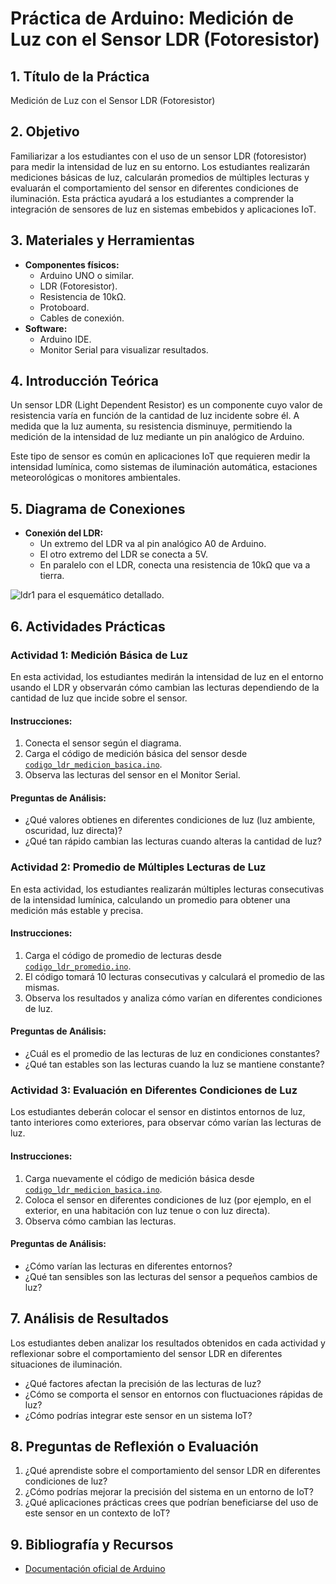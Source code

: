 # Práctica de Arduino: Medición de Luz con el Sensor LDR (Fotoresistor)

## 1. Título de la Práctica
Medición de Luz con el Sensor LDR (Fotoresistor)

## 2. Objetivo
Familiarizar a los estudiantes con el uso de un sensor LDR (fotoresistor) para medir la intensidad de luz en su entorno. Los estudiantes realizarán mediciones básicas de luz, calcularán promedios de múltiples lecturas y evaluarán el comportamiento del sensor en diferentes condiciones de iluminación. Esta práctica ayudará a los estudiantes a comprender la integración de sensores de luz en sistemas embebidos y aplicaciones IoT.

## 3. Materiales y Herramientas
- **Componentes físicos:**
  - Arduino UNO o similar.
  - LDR (Fotoresistor).
  - Resistencia de 10kΩ.
  - Protoboard.
  - Cables de conexión.
- **Software:**
  - Arduino IDE.
  - Monitor Serial para visualizar resultados.

## 4. Introducción Teórica
Un sensor LDR (Light Dependent Resistor) es un componente cuyo valor de resistencia varía en función de la cantidad de luz incidente sobre él. A medida que la luz aumenta, su resistencia disminuye, permitiendo la medición de la intensidad de luz mediante un pin analógico de Arduino.

Este tipo de sensor es común en aplicaciones IoT que requieren medir la intensidad lumínica, como sistemas de iluminación automática, estaciones meteorológicas o monitores ambientales.

## 5. Diagrama de Conexiones
- **Conexión del LDR:**
  - Un extremo del LDR va al pin analógico A0 de Arduino.
  - El otro extremo del LDR se conecta a 5V.
  - En paralelo con el LDR, conecta una resistencia de 10kΩ que va a tierra.

![ldr1](Diagrama/ldr1.png) para el esquemático detallado.

## 6. Actividades Prácticas

### Actividad 1: Medición Básica de Luz
En esta actividad, los estudiantes medirán la intensidad de luz en el entorno usando el LDR y observarán cómo cambian las lecturas dependiendo de la cantidad de luz que incide sobre el sensor.

#### Instrucciones:
1. Conecta el sensor según el diagrama.
2. Carga el código de medición básica del sensor desde [`codigo_ldr_medicion_basica.ino`](Codigo/codigo_ldr_medicion_basica.ino).
3. Observa las lecturas del sensor en el Monitor Serial.

#### Preguntas de Análisis:
- ¿Qué valores obtienes en diferentes condiciones de luz (luz ambiente, oscuridad, luz directa)?
- ¿Qué tan rápido cambian las lecturas cuando alteras la cantidad de luz?

### Actividad 2: Promedio de Múltiples Lecturas de Luz
En esta actividad, los estudiantes realizarán múltiples lecturas consecutivas de la intensidad lumínica, calculando un promedio para obtener una medición más estable y precisa.

#### Instrucciones:
1. Carga el código de promedio de lecturas desde [`codigo_ldr_promedio.ino`](Codigo/codigo_ldr_promedio.ino).
2. El código tomará 10 lecturas consecutivas y calculará el promedio de las mismas.
3. Observa los resultados y analiza cómo varían en diferentes condiciones de luz.

#### Preguntas de Análisis:
- ¿Cuál es el promedio de las lecturas de luz en condiciones constantes?
- ¿Qué tan estables son las lecturas cuando la luz se mantiene constante?

### Actividad 3: Evaluación en Diferentes Condiciones de Luz
Los estudiantes deberán colocar el sensor en distintos entornos de luz, tanto interiores como exteriores, para observar cómo varían las lecturas de luz.

#### Instrucciones:
1. Carga nuevamente el código de medición básica desde [`codigo_ldr_medicion_basica.ino`](Codigo/codigo_ldr_medicion_basica.ino).
2. Coloca el sensor en diferentes condiciones de luz (por ejemplo, en el exterior, en una habitación con luz tenue o con luz directa).
3. Observa cómo cambian las lecturas.

#### Preguntas de Análisis:
- ¿Cómo varían las lecturas en diferentes entornos?
- ¿Qué tan sensibles son las lecturas del sensor a pequeños cambios de luz?

## 7. Análisis de Resultados
Los estudiantes deben analizar los resultados obtenidos en cada actividad y reflexionar sobre el comportamiento del sensor LDR en diferentes situaciones de iluminación.

- ¿Qué factores afectan la precisión de las lecturas de luz?
- ¿Cómo se comporta el sensor en entornos con fluctuaciones rápidas de luz?
- ¿Cómo podrías integrar este sensor en un sistema IoT?

## 8. Preguntas de Reflexión o Evaluación
1. ¿Qué aprendiste sobre el comportamiento del sensor LDR en diferentes condiciones de luz?
2. ¿Cómo podrías mejorar la precisión del sistema en un entorno de IoT?
3. ¿Qué aplicaciones prácticas crees que podrían beneficiarse del uso de este sensor en un contexto de IoT?

## 9. Bibliografía y Recursos
- [Documentación oficial de Arduino](https://www.arduino.cc/reference/en/)

